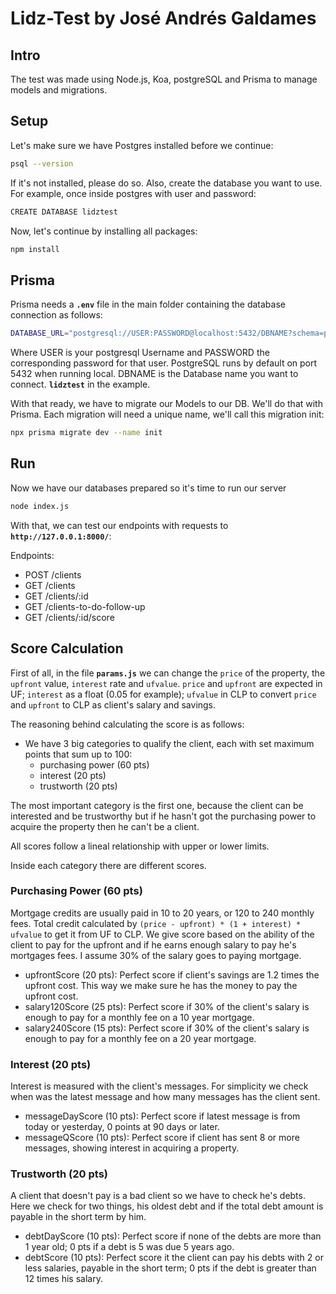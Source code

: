 # Lidz-Test by José Andrés Galdames
## Intro
The test was made using Node.js, Koa, postgreSQL and Prisma to manage models and migrations.

## Setup
Let's make sure we have Postgres installed before we continue:
```bash
psql --version
```
If it's not installed, please do so.
Also, create the database you want to use. For example, once inside postgres with user and password:
```bash
CREATE DATABASE lidztest
```

Now, let's continue by installing all packages:
```bash
npm install
```
## Prisma
Prisma needs a **`.env`** file in the main folder containing the database connection as follows:
```bash
DATABASE_URL="postgresql://USER:PASSWORD@localhost:5432/DBNAME?schema=public"
```
Where USER is your postgresql Username and PASSWORD the corresponding password for that user.
PostgreSQL runs by default on port 5432 when running local.
DBNAME is the Database name you want to connect. **`lidztest`** in the example.

With that ready, we have to migrate our Models to our DB. We'll do that with Prisma. Each migration will need a unique name, we'll call this migration init:
```bash
npx prisma migrate dev --name init
```

## Run
Now we have our databases prepared so it's time to run our server
```bash
node index.js
```
With that, we can test our endpoints with requests to **`http://127.0.0.1:8000/`**:

Endpoints:
- POST /clients
- GET /clients
- GET /clients/:id
- GET /clients-to-do-follow-up
- GET /clients/:id/score

## Score Calculation
First of all, in the file **`params.js`** we can change the `price` of the property, the `upfront` value, `interest` rate and `ufvalue`. 
`price` and `upfront` are expected in UF; `interest` as a float (0.05 for example); `ufvalue` in CLP to convert `price` and `upfront` to CLP as client's salary and savings.

The reasoning behind calculating the score is as follows:
- We have 3 big categories to qualify the client, each with set maximum points that sum up to 100: 
    - purchasing power (60 pts)
    - interest (20 pts)
    - trustworth (20 pts)

The most important category is the first one, because the client can be interested and be trustworthy but if he hasn't got the purchasing power to acquire the property then he can't be a client.

All scores follow a lineal relationship with upper or lower limits.

Inside each category there are different scores.
### Purchasing Power (60 pts)
Mortgage credits are usually paid in 10 to 20 years, or 120 to 240 monthly fees.
Total credit calculated by `(price - upfront) * (1 + interest) * ufvalue` to get it from UF to CLP. 
We give score based on the ability of the client to pay for the upfront and if he earns enough salary to pay he's mortgages fees. I assume 30% of the salary goes to paying mortgage.

- upfrontScore (20 pts): Perfect score if client's savings are 1.2 times the upfront cost. This way we make sure he has the money to pay the upfront cost.
- salary120Score (25 pts): Perfect score if 30% of the client's salary is enough to pay for a monthly fee on a 10 year mortgage.
- salary240Score (15 pts): Perfect score if 30% of the client's salary is enough to pay for a monthly fee on a 20 year mortgage.

### Interest (20 pts)
Interest is measured with the client's messages. For simplicity we check when was the latest message and how many messages has the client sent.

- messageDayScore (10 pts): Perfect score if latest message is from today or yesterday, 0 points at 90 days or later.
- messageQScore (10 pts): Perfect score if client has sent 8 or more messages, showing interest in acquiring a property.

### Trustworth (20 pts)
A client that doesn't pay is a bad client so we have to check he's debts. Here we check for two things, his oldest debt and if the total debt amount is payable in the short term by him.
- debtDayScore (10 pts): Perfect score if none of the debts are more than 1 year old; 0 pts if a debt is 5 was due 5 years ago.
- debtScore (10 pts): Perfect score it the client can pay his debts with 2 or less salaries, payable in the short term; 0 pts if the debt is greater than 12 times his salary.
